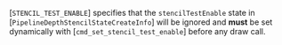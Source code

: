 [`STENCIL_TEST_ENABLE`] specifies that the
`stencilTestEnable` state in
[`PipelineDepthStencilStateCreateInfo`] will be ignored and  **must**  be
set dynamically with [`cmd_set_stencil_test_enable`] before any draw
call.